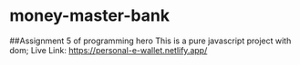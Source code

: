 # money-master-bank
##Assignment 5 of programming hero
This is a pure javascript project with dom;
Live Link: https://personal-e-wallet.netlify.app/
